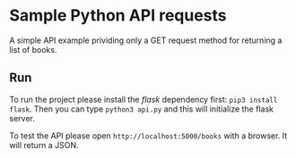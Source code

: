 # Sample Python API requests

A simple API example prividing only a GET request method for returning a list of books.

## Run

To run the project please install the *flask* dependency first: `pip3 install flask`.
Then you can type `python3 api.py` and this will initialize the flask server.

To test the API please open `http://localhost:5000/books` with a browser.
It will return a JSON.
